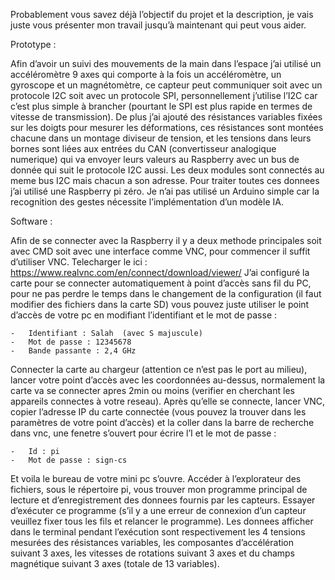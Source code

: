 Probablement vous savez déjà l’objectif du projet et la description, je vais juste vous présenter mon travail jusqu’à maintenant qui peut vous aider.

Prototype :

Afin d’avoir un suivi des mouvements de la main dans l’espace j’ai utilisé un accéléromètre 9 axes qui comporte à la fois un accéléromètre, un gyroscope et un magnétomètre,
ce capteur peut communiquer soit avec un protocole I2C soit avec un protocole SPI, personnellement j’utilise l’I2C car c’est plus simple à brancher
(pourtant le SPI est plus rapide en termes de vitesse de transmission). De plus j’ai ajouté des résistances variables fixées sur les doigts pour mesurer les déformations, 
ces résistances sont montées chacune dans un montage diviseur de tension, et les tensions dans leurs bornes sont liées aux entrées du CAN (convertisseur analogique numerique) 
qui va envoyer leurs valeurs au Raspberry avec un bus de donnée qui suit le protocole I2C aussi. Les deux modules sont connectés au meme bus I2C mais chacun a son adresse.
Pour traiter toutes ces donnees j’ai utilisé une Raspberry pi zéro. Je n’ai pas utilisé un Arduino simple car la recognition des gestes nécessite l’implémentation d’un modèle IA.

Software :

Afin de se connecter avec la Raspberry il y a deux methode principales soit avec CMD soit avec une interface comme VNC, pour commencer il suffit d’utiliser VNC.
Telecharger le ici : https://www.realvnc.com/en/connect/download/viewer/
J’ai configuré la carte pour se connecter automatiquement à point d’accès sans fil du PC, pour ne pas perdre le temps dans le changement de la configuration
(il faut modifier des fichiers dans la carte SD) vous pouvez juste utiliser le point d’accès de votre pc en modifiant l’identifiant et le mot de passe :

    -	Identifiant : Salah  (avec S majuscule)
    -	Mot de passe : 12345678
    -	Bande passante : 2,4 GHz
    
Connecter la carte au chargeur (attention ce n’est pas le port au milieu), lancer votre point d’accès avec les coordonnées au-dessus, normalement la carte va se connecter apres
2min ou moins (verifier en cherchant les appareils connectes à votre reseau). Après qu’elle se connecte, lancer VNC, copier l’adresse IP du carte connectée
(vous pouvez la trouver dans les paramètres de votre point d’accès) et la coller dans la barre de recherche dans vnc, une fenetre s’ouvert pour écrire l’I et le mot de passe :

    -	Id : pi
    -	Mot de passe : sign-cs
    
 Et voila le bureau de votre mini pc s’ouvre. Accéder à l’explorateur des fichiers, sous le répertoire pi, vous trouver mon programme principal de lecture et d’enregistrement 
des donnees fournis par les capteurs. Essayer d’exécuter ce programme (s’il y a une erreur de connexion d’un capteur veuillez fixer tous les fils et relancer le programme).
Les donnees afficher dans le terminal pendant l’exécution sont respectivement les 4 tensions mesurées des résistances variables, les composantes d’accélération suivant 3 axes,
les vitesses de rotations suivant 3 axes et du champs magnétique suivant 3 axes (totale de 13 variables).

